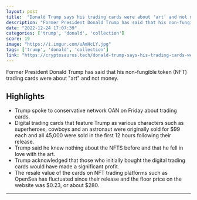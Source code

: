 ```yaml
---
layout: post
title:  "Donald Trump says his trading cards were about 'art' and not money"
description: "Former President Donald Trump has said that his non-fungible token (NFT) trading cards were about \"art\" and not money."
date: "2022-12-24 17:07:39"
categories: ['trump', 'donald', 'collection']
score: 19
image: "https://i.imgur.com/uAmHcLY.jpg"
tags: ['trump', 'donald', 'collection']
link: "https://cryptosaurus.tech/donald-trump-says-his-trading-cards-were-about-art-and-not-money/"
---
```


Former President Donald Trump has said that his non-fungible token (NFT) trading cards were about \"art\" and not money.

## Highlights

- Trump spoke to conservative network OAN on Friday about trading cards.
- Digital trading cards that feature Trump as various characters such as superheroes, cowboys and an astronaut were originally sold for $99 each and all 45,000 were sold in the first 12 hours following their release.
- Trump said he knew nothing about the NFTS before and that he fell in love with the art.
- Trump acknowledged that those who initially bought the digital trading cards would have made a significant profit.
- The resale value of the cards on NFT trading platforms such as OpenSea has fluctuated since their release and the floor price on the website was $0.23, or about $280.

---

